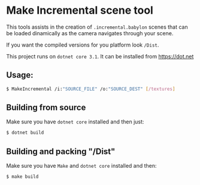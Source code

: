 # Make Incremental scene tool

This tools assists in the creation of `.incremental.babylon` scenes that can be loaded dinamically as the camera navigates through your scene.

If you want the compiled versions for you platform look  `/Dist`.

This project runs on `dotnet core 3.1`. It can be installed from https://dot.net

## Usage: 

```sh
$ MakeIncremental /i:"SOURCE_FILE" /o:"SOURCE_DEST" [/textures]
```

## Building from source

Make sure you have `dotnet core` installed and then just:

```sh
$ dotnet build
```

## Building and packing "/Dist"

Make sure you have `Make` and `dotnet core` installed and then:

```sh
$ make build
```
